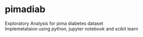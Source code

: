 # pimadiab
Exploratory Analysis for pima diabetes dataset </br>
Implemetataion using python, jupyter notebook and scikit learn
